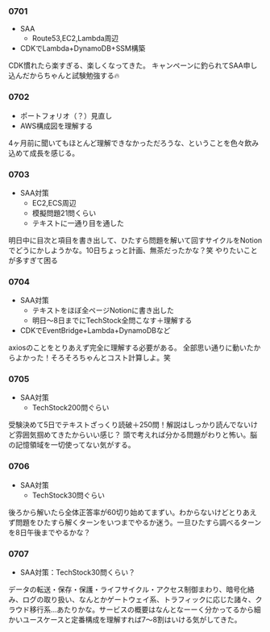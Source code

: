 ### 0701
- SAA
    - Route53,EC2,Lambda周辺
- CDKでLambda+DynamoDB+SSM構築

CDK慣れたら楽すぎる、楽しくなってきた。
キャンペーンに釣られてSAA申し込んだからちゃんと試験勉強する🔥

### 0702
- ポートフォリオ（？）見直し
- AWS構成図を理解する

4ヶ月前に聞いてもほとんど理解できなかっただろうな、ということを色々飲み込めて成長を感じる。

### 0703
- SAA対策
    - EC2,ECS周辺
    - 模擬問題21問くらい
    - テキストに一通り目を通した

明日中に目次と項目を書き出して、ひたすら問題を解いて回すサイクルをNotionでどうにかしようかな。10日ちょっと計画、無茶だったかな？笑
やりたいことが多すぎて困る

### 0704
- SAA対策
    - テキストをほぼ全ページNotionに書き出した
    - 明日〜8日までにTechStock全問こなす＋理解する
- CDKでEventBridge+Lambda+DynamoDBなど

axiosのことをとりあえず完全に理解する必要がある。
全部思い通りに動いたからよかった！そろそろちゃんとコスト計算しよ。笑

### 0705
- SAA対策
    - TechStock200問ぐらい

受験決めて5日でテキストざっくり読破＋250問！解説はしっかり読んでないけど雰囲気掴めてきたからいい感じ？
頭で考えれば分かる問題がわりと怖い。脳の記憶領域を一切使ってない気がする。

### 0706
- SAA対策
    - TechStock30問ぐらい

後ろから解いたら全体正答率が60切り始めてまずい。わからないけどとりあえず問題をひたすら解くターンをいつまでやるか迷う。一旦ひたすら調べるターンを8日午後までやるかな？

### 0707
- SAA対策：TechStock30問くらい？

データの転送・保存・保護・ライフサイクル・アクセス制御まわり、暗号化絡み、ログの取り扱い、なんとかゲートウェイ系、トラフィックに応じた諸々、クラウド移行系…あたりかな。サービスの概要はなんとなーーく分かってるから細かいユースケースと定番構成を理解すれば7〜8割はいける気がしてきた。
